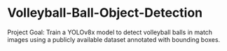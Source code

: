 # Volleyball-Ball-Object-Detection
Project Goal: Train a YOLOv8x model to detect volleyball balls in match images using a publicly available dataset annotated with bounding boxes.
